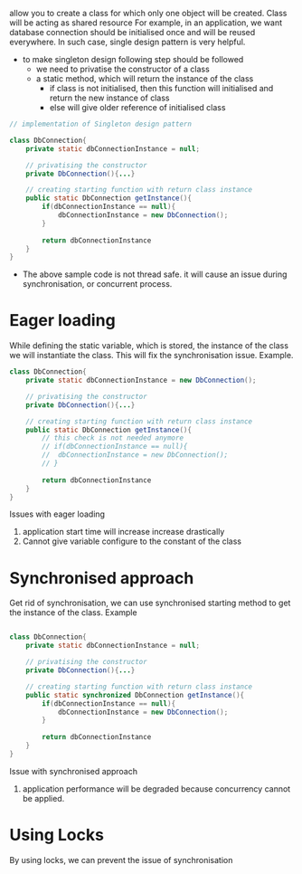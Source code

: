 
allow you to create a class for which only one object will be created.
Class will be acting as shared resource
For example, in an application, we want database connection should be initialised once and will be reused everywhere. In such case, single design pattern is very helpful.

- to make  singleton design following step should be followed
	- we need to privatise the constructor of a class
	- a static method, which will return the instance of the class
		- if class is not initialised, then this function will initialised and return the new instance of class
		- else will give older reference of initialised class

```java
// implementation of Singleton design pattern

class DbConnection{
	private static dbConnectionInstance = null;

	// privatising the constructor
	private DbConnection(){...}

	// creating starting function with return class instance
	public static DbConnection getInstance(){
		if(dbConnectionInstance == null){
			dbConnectionInstance = new DbConnection();
		}
		
		return dbConnectionInstance
	}
}

```

- The above sample code is not thread safe. it will cause an issue during synchronisation, or concurrent process.


# Eager loading
While defining the static variable, which is stored, the instance of the class we will instantiate the class. This will fix the synchronisation issue. Example.

```java
class DbConnection{
	private static dbConnectionInstance = new DbConnection();

	// privatising the constructor
	private DbConnection(){...}

	// creating starting function with return class instance
	public static DbConnection getInstance(){
		// this check is not needed anymore
		// if(dbConnectionInstance == null){
		//	dbConnectionInstance = new DbConnection();
		// }
		
		return dbConnectionInstance
	}
}

```

Issues with eager loading
1. application start time will increase increase drastically
2. Cannot give variable configure to the constant of the class


# Synchronised approach
Get rid of synchronisation, we can use synchronised starting method to get the instance of the class. Example

```java

class DbConnection{
	private static dbConnectionInstance = null;

	// privatising the constructor
	private DbConnection(){...}

	// creating starting function with return class instance
	public static synchronized DbConnection getInstance(){
		if(dbConnectionInstance == null){
			dbConnectionInstance = new DbConnection();
		}
		
		return dbConnectionInstance
	}
}
```

Issue with synchronised approach
1. application performance will be degraded because concurrency cannot be applied.


# Using Locks
By using locks, we can prevent the issue of synchronisation